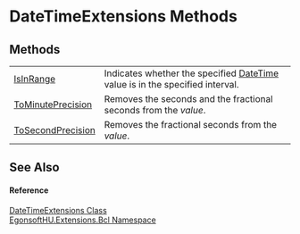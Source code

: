# DateTimeExtensions Methods




## Methods
<table>
<tr>
<td><a href="M_EgonsoftHU_Extensions_Bcl_DateTimeExtensions_IsInRange.md">IsInRange</a></td>
<td>Indicates whether the specified <a href="https://learn.microsoft.com/dotnet/api/system.datetime" target="_blank" rel="noopener noreferrer">DateTime</a> value is in the specified interval.</td></tr>
<tr>
<td><a href="M_EgonsoftHU_Extensions_Bcl_DateTimeExtensions_ToMinutePrecision.md">ToMinutePrecision</a></td>
<td>Removes the seconds and the fractional seconds from the <em>value</em>.</td></tr>
<tr>
<td><a href="M_EgonsoftHU_Extensions_Bcl_DateTimeExtensions_ToSecondPrecision.md">ToSecondPrecision</a></td>
<td>Removes the fractional seconds from the <em>value</em>.</td></tr>
</table>

## See Also


#### Reference
<a href="T_EgonsoftHU_Extensions_Bcl_DateTimeExtensions.md">DateTimeExtensions Class</a>  
<a href="N_EgonsoftHU_Extensions_Bcl.md">EgonsoftHU.Extensions.Bcl Namespace</a>  
